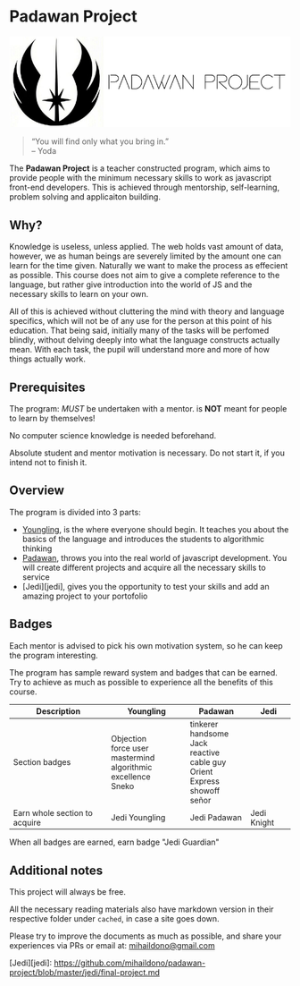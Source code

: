 # Padawan Project

<p align="center">
  <img src="./logo.png" alt="PadawanProject Logo"/>
</p>

> “You will find only what you bring in.” <br/>
> – Yoda

The **Padawan Project** is a teacher constructed program, which aims to provide
people with the minimum necessary skills to work as javascript front-end
developers. This is achieved through mentorship, self-learning, problem solving
and applicaiton building.

## Why?
Knowledge is useless, unless applied. The web holds vast amount of data,
however, we as human beings are severely limited by the amount one can learn for
the time given. Naturally we want to make the process as effecient as
possible.
This course does not aim to give a complete reference to the language,
but rather give introduction into the world of JS and the necessary skills to
learn on your own.

All of this is achieved without cluttering the mind with theory and language specifics, which will not be of any use for the person at this point of his education. That being said, initially many of the tasks will be perfomed blindly, without delving deeply into what the language constructs actually mean. With each task, the pupil will understand more and more of how things actually work.

## Prerequisites
The program:
    _MUST_ be undertaken with a mentor.
    is **NOT** meant for people to learn by themselves!

No computer science knowledge is needed beforehand.

Absolute student and mentor motivation is necessary. Do not start it, if you
intend not to finish it.

## Overview
The program is divided into 3 parts:
- [Youngling][youngling], is the where everyone should begin. It teaches you
  about the basics of the language and introduces the students to algorithmic
  thinking
- [Padawan][padawan], throws you into the real world of javascript
  development. You will create different projects and acquire all the necessary
  skills to service
- [Jedi][jedi], gives you the opportunity to test your skills and add an amazing
  project to your portofolio


## Badges
Each mentor is advised to pick his own motivation system, so he can keep the
program interesting.

The program has sample reward system and badges that can be earned. Try to
achieve as much as possible to experience all the benefits of this course.

|Description| Youngling | Padawan | Jedi |
| - | - | - | - |
|Section badges| Objection <br> force user <br> mastermind <br> algorithmic excellence <br> Sneko| tinkerer <br> handsome Jack <br> reactive <br> cable guy <br> Orient Express <br> showoff <br> señor ||
|Earn whole section to acquire| Jedi Youngling | Jedi Padawan | Jedi Knight|

When all badges are earned, earn badge "Jedi Guardian"

## Additional notes
This project will always be free.

All the necessary reading materials also have markdown version in their
respective folder under `cached`, in case a site goes down.

Please try to improve the documents as much as possible, and share your
experiences via PRs or email at: mihaildono@gmail.com

[youngling]: https://github.com/mihaildono/padawan-project/blob/master/youngling/introduction.md
[padawan]: https://github.com/mihaildono/padawan-project/blob/master/padawan/introduction.md
[Jedi][jedi]: https://github.com/mihaildono/padawan-project/blob/master/jedi/final-project.md
